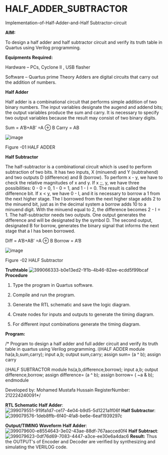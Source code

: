 # HALF_ADDER_SUBTRACTOR

Implementation-of-Half-Adder-and-Half Subtractor-circuit

**AIM:**

To design a half adder and half subtractor circuit and verify its truth table in Quartus using Verilog programming.

**Equipments Required:**

Hardware – PCs, Cyclone II , USB flasher 

Software – Quartus prime Theory Adders are digital circuits that carry out the addition of numbers.

**Half Adder**

Half adder is a combinational circuit that performs simple addition of two binary numbers. The input variables designate the augend and addend bits; the output variables produce the sum and carry. It is necessary to specify two output variables because the result may consist of two binary digits.

Sum = A’B+AB’ =A ⊕ B Carry = AB

![image](https://github.com/naavaneetha/HALF_ADDER_SUBTRACTOR/assets/154305477/bd4a0b2c-cdbc-4184-ab08-81578f121e1f)

Figure -01 HALF ADDER

**Half Subtractor**

The half-subtractor is a combinational circuit which is used to perform subtraction of two bits. It has two inputs, X (minuend) and Y (subtrahend) and two outputs D (difference) and B (borrow). To perform x - y, we have to check the relative magnitudes of x and y. If x ;;, y, we have three possibilities: 0 - 0 = 0, 1 - 0 = 1, and 1 - I = 0. The result is called the difference bit. If x < y, we have 0 - I, and it is necessary to borrow a 1 from the next higher stage. The I borrowed from the next higher stage adds 2 to the minuend bit, just as in the decimal system a borrow adds 10 to a minuend digit. With the minuend equal to 2, the difference becomes 2 - I = 1. The half-subtractor needs two outputs. One output generates the difference and will be designated by the symbol D. The second output, designated B for borrow, generates the binary signal that informs the next stage that a I has been borrowed. 

Diff = A’B+AB’ =A ⊕ B
Borrow = A’B

 ![image](https://github.com/naavaneetha/HALF_ADDER_SUBTRACTOR/assets/154305477/d76b099c-513f-4e7c-843a-e2fd028a531a)

Figure -02 HALF Subtractor

**Truthtable**
![399066333-b0e13ed2-1f1b-4b46-82ee-ecdd5f99bcaf](https://github.com/user-attachments/assets/f32c53bb-c674-4f62-8d10-6821280c09b2)
**Procedure**

1.	Type the program in Quartus software.

2.	Compile and run the program.

3.	Generate the RTL schematic and save the logic diagram.

4.	Create nodes for inputs and outputs to generate the timing diagram.

5.	For different input combinations generate the timing diagram.


**Program:**

/* Program to design a half adder and full adder circuit and verify its truth table in quartus using Verilog programming.
i)HALF ADDER
module ha(a,b,sum,carry);
input a,b;
output sum,carry;
assign sum= (a ^ b);
assign carry

i)HALF SUBTRACTOR
module hs(a,b,difference,borrow);
input a,b;
output difference,borrow;
assign difference= (a ^ b);
assign borrow= ( ~a & b);
endmodule

Developed by: Mohamed Mustafa Hussain RegisterNumber: 212224240091*/

**RTL Schematic**
**Half Adder**:
![399079551-919fa1d7-ce17-4e04-b9d5-5d1221a1f06f](https://github.com/user-attachments/assets/65954346-44c5-4ec4-a97f-5c2e72f3222d)
**Half Subtractor**:
![399079576-1deb8ffb-6f40-4fa8-be6e-6eaf1939297c](https://github.com/user-attachments/assets/c49323f0-8af4-4159-9aa2-cef486d0c309)

**Output/TIMING Waveform**
**Half Adder**:
![399079600-e8554643-3e02-43ae-88df-767aacced0f4](https://github.com/user-attachments/assets/2e43ba95-55c2-43f7-80c9-8525265fe64c)
**Half Subtract**:
![399079623-0df76d69-7083-4447-a3ce-ee30e6a4dac6](https://github.com/user-attachments/assets/0db6b858-b105-4042-9bf3-32d713b71cb7)
**Result:**
Thus the OUTPUT's of Encoder and Decoder are verified by synthesizing and simulating the VERILOG code.
